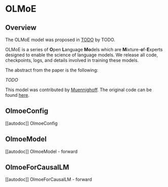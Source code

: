 <!--

Licensed under the Apache License, Version 2.0 (the "License"); you may not use this file except in compliance with
the License. You may obtain a copy of the License at

http://www.apache.org/licenses/LICENSE-2.0

Unless required by applicable law or agreed to in writing, software distributed under the License is distributed on
an "AS IS" BASIS, WITHOUT WARRANTIES OR CONDITIONS OF ANY KIND, either express or implied. See the License for the
specific language governing permissions and limitations under the License.

⚠️ Note that this file is in Markdown but contain specific syntax for our doc-builder (similar to MDX) that may not be
rendered properly in your Markdown viewer.

-->

# OLMoE

## Overview

The OLMoE model was proposed in [TODO](TODO) by TODO.

OLMoE is a series of **O**pen **L**anguage **Mo**dels which are **M**ixture-**o**f-**E**xperts designed to enable the science of language models. We release all code, checkpoints, logs, and details involved in training these models.

The abstract from the paper is the following:

*TODO*

This model was contributed by [Muennighoff](https://hf.co/Muennighoff).
The original code can be found [here](https://github.com/allenai/OLMoE).


## OlmoeConfig

[[autodoc]] OlmoeConfig

## OlmoeModel

[[autodoc]] OlmoeModel
    - forward

## OlmoeForCausalLM

[[autodoc]] OlmoeForCausalLM
    - forward
